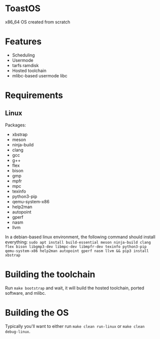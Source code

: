 # ToastOS
x86_64 OS created from scratch

# Features

* Scheduling
* Usermode
* tarfs ramdisk
* Hosted toolchain
* mlibc-based usermode libc

# Requirements

## Linux

Packages:
* xbstrap
* meson
* ninja-build
* clang
* gcc
* g++
* flex
* bison
* gmp
* mpfr
* mpc
* texinfo
* python3-pip
* qemu-system-x86
* help2man
* autopoint
* gperf
* nasm
* llvm

In a debian-based linux environment, the following command should install everything:
`sudo apt install build-essential meson ninja-build clang flex bison libgmp3-dev libmpc-dev libmpfr-dev texinfo python3-pip qemu-system-x86 help2man autopoint gperf nasm llvm && pip3 install xbstrap`

# Building the toolchain

Run `make bootstrap` and wait, it will build the hosted toolchain, ported software, and mlibc.

# Building the OS

Typically you'll want to either run `make clean run-linux` or `make clean debug-linux`.
